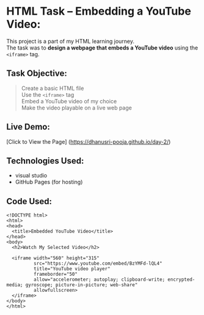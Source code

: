 #  HTML Task – Embedding a YouTube Video:

This project is a part of my HTML learning journey.  
The task was to **design a webpage that embeds a YouTube video** using the `<iframe>` tag.


## Task Objective:

> Create a basic HTML file  
> Use the `<iframe>` tag  
> Embed a YouTube video of my choice  
> Make the video playable on a live web page



## Live Demo:

[Click to View the Page] (https://dhanusri-pooja.github.io/day-2/)



## Technologies Used:

- visual studio
- GitHub Pages (for hosting)



##  Code Used:
```
<!DOCTYPE html>
<html>
<head>
  <title>Embedded YouTube Video</title>
</head>
<body>
  <h2>Watch My Selected Video</h2>

  <iframe width="560" height="315" 
          src="https://www.youtube.com/embed/BzYMFd-lQL4" 
          title="YouTube video player" 
          frameborder="50" 
          allow="accelerometer; autoplay; clipboard-write; encrypted-media; gyroscope; picture-in-picture; web-share" 
          allowfullscreen>
  </iframe>
</body>
</html>
```
